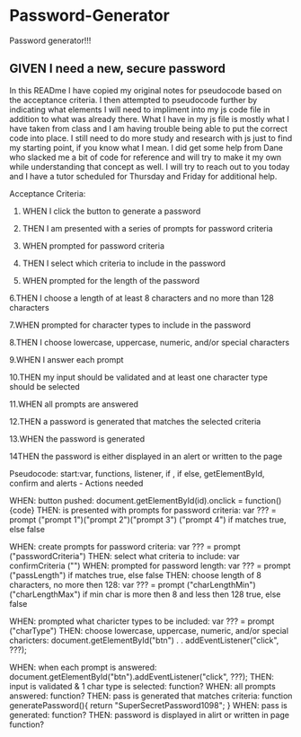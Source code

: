# Password-Generator

Password generator!!!

## GIVEN I need a new, secure password

In this READme I have copied my original notes for pseudocode based on the acceptance criteria. I then attempted to pseudocode further by indicating
what elements I will need to impliment into my js code file in addition to what was already there. What I have in my js file is mostly what I have taken from class and I am having trouble being able to put the correct code into place. I still need to do more study and research with js just to find my starting point, if you know what I mean. I did get some help from Dane who slacked me a bit of code for reference and will try to make it my own while understanding that concept as well. I will try to reach out to you today and I have a tutor scheduled for Thursday and Friday for additional help. 



Acceptance Criteria:

1. WHEN I click the button to generate a password

2. THEN I am presented with a series of prompts for password criteria

3. WHEN prompted for password criteria

4. THEN I select which criteria to include in the password

5. WHEN prompted for the length of the password

6.THEN I choose a length of at least 8 characters and no more than 128 characters

7.WHEN prompted for character types to include in the password

8.THEN I choose lowercase, uppercase, numeric, and/or special characters

9.WHEN I answer each prompt

10.THEN my input should be validated and at least one character type should be selected

11.WHEN all prompts are answered

12.THEN a password is generated that matches the selected criteria

13.WHEN the password is generated

14THEN the password is either displayed in an alert or written to the page

Pseudocode:
    start:var, functions, listener, if , if else, getElementById, confirm and alerts  -    Actions needed

WHEN: button pushed:                                      document.getElementById(id).onclick = function(){code}
THEN: is presented with prompts for password criteria:    var ??? = prompt ("prompt 1")("prompt 2")("prompt 3") ("prompt 4") if matches true, else false

WHEN: create prompts for password criteria:               var ??? = prompt ("passwordCriteria")
THEN: select what criteria to include:                    var confirmCriteria ("")
WHEN: prompted for password length:                       var ??? = prompt ("passLength") if matches true, else false
THEN: choose length of 8 characters, no more then 128:    var ??? = prompt ("charLengthMin")("charLengthMax") if min char is more then 8 and less then 128 true, else false

WHEN: prompted what charicter types to be included:       var ??? = prompt ("charType")
THEN: choose lowercase, uppercase, numeric, and/or special charicters:          document.getElementById("btn") . . addEventListener("click", ???);

WHEN: when each prompt is answered:                     document.getElementById("btn").addEventListener("click", ???);
THEN: input is validated & 1 char type is selected:       function?
WHEN: all prompts answered:                               function?
THEN: pass is generated that matches criteria:          function generatePassword(){
                                                          return "SuperSecretPassword1098";
                                                        }
WHEN: pass is generated:                                  function?
THEN: password is displayed in alirt or written in page   function?
